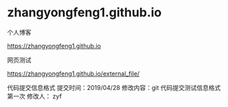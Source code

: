 # zhangyongfeng1.github.io

个人博客

https://zhangyongfeng1.github.io

网页测试

https://zhangyongfeng1.github.io/external_file/


代码提交信息格式
提交时间：2019/04/28 
修改内容：git 代码提交测试信息格式 第一次 
修改人： zyf
